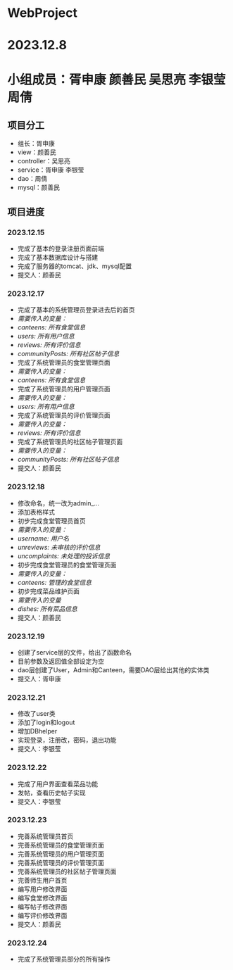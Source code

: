 # WebProject
# 2023.12.8
# 小组成员：胥申康 颜善民 吴思亮 李银莹 周倩

## 项目分工
- 组长：胥申康
- view：颜善民
- controller：吴思亮
- service：胥申康 李银莹
- dao：周倩
- mysql：颜善民



## 项目进度
### 2023.12.15
- 完成了基本的登录注册页面前端
- 完成了基本数据库设计与搭建
- 完成了服务器的tomcat、jdk、mysql配置
- 提交人：颜善民

### 2023.12.17
- 完成了基本的系统管理员登录进去后的首页
- _需要传入的变量：_
- _canteens: 所有食堂信息_
- _users: 所有用户信息_
- _reviews: 所有评价信息_
- _communityPosts: 所有社区帖子信息_
- 完成了系统管理员的食堂管理页面
- _需要传入的变量：_
- _canteens: 所有食堂信息_
- 完成了系统管理员的用户管理页面
- _需要传入的变量：_
- _users: 所有用户信息_
- 完成了系统管理员的评价管理页面
- _需要传入的变量：_
- _reviews: 所有评价信息_
- 完成了系统管理员的社区帖子管理页面
- _需要传入的变量：_
- _communityPosts: 所有社区帖子信息_
- 提交人：颜善民

### 2023.12.18
- 修改命名，统一改为admin_...
- 添加表格样式
- 初步完成食堂管理员首页
- _需要传入的变量：_
- _username: 用户名_
- _unreviews: 未审核的评价信息_
- _uncomplaints: 未处理的投诉信息_
- 初步完成食堂管理员的食堂管理页面
- _需要传入的变量：_
- _canteens: 管理的食堂信息_
- 初步完成菜品维护页面
- _需要传入的变量_
- _dishes: 所有菜品信息_
- 提交人：颜善民

### 2023.12.19
- 创建了service层的文件，给出了函数命名
- 目前参数及返回值全部设定为空
- dao层创建了User，Admin和Canteen，需要DAO层给出其他的实体类
- 提交人：胥申康

### 2023.12.21
- 修改了user类
- 添加了login和logout
- 增加DBhelper
-  实现登录，注册改，密码，退出功能
-  提交人：李银莹

### 2023.12.22
- 完成了用户界面查看菜品功能
- 发帖，查看历史帖子实现
- 提交人：李银莹

### 2023.12.23
- 完善系统管理员首页
- 完善系统管理员的食堂管理页面
- 完善系统管理员的用户管理页面
- 完善系统管理员的评价管理页面
- 完善系统管理员的社区帖子管理页面
- 完善师生用户首页
- 编写用户修改界面
- 编写食堂修改界面
- 编写帖子修改界面
- 编写评价修改界面
- 提交人：颜善民

### 2023.12.24
- 完成了系统管理员部分的所有操作

